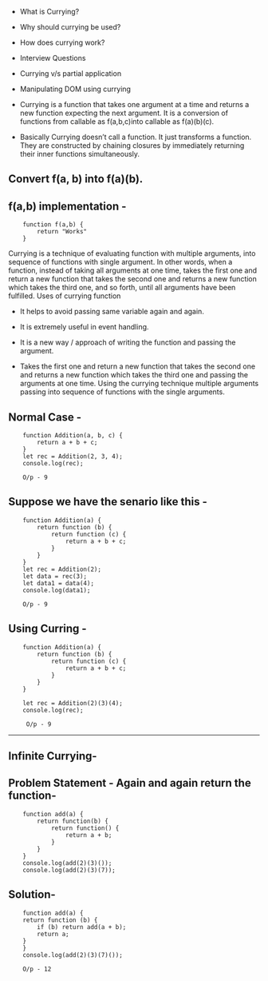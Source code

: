 * What is Currying?
* Why should currying be used?
* How does currying work?
* Interview Questions
* Currying v/s partial application
* Manipulating DOM using currying

* Currying is a function that takes one argument at a time and returns a new function expecting the next argument. It is a conversion of functions from callable as f(a,b,c)into callable as f(a)(b)(c).
* Basically Currying doesn’t call a function. It just transforms a function. They are constructed by chaining closures by immediately returning their inner functions simultaneously.

Convert f(a, b) into f(a)(b).
------------------------------

f(a,b) implementation -
-----------------------

        function f(a,b) {
            return "Works"
        }


Currying is a technique of evaluating function with multiple arguments, into sequence of functions with single argument. In other words, when a function, instead of taking all arguments at one time, takes the first one and return a new function that takes the second one and returns a new function which takes the third one, and so forth, until all arguments have been fulfilled.
Uses of currying function
  * It helps to avoid passing same variable again and again.
  * It is extremely useful in event handling. 

* It is a new way / approach of writing the function and passing the argument.
* Takes the first one and return a new function that takes the second one and returns a new function which takes the third one and passing the arguments at one time. Using the currying technique multiple arguments passing into sequence of functions with the single arguments.

Normal Case -
------------ 
        function Addition(a, b, c) {
            return a + b + c;
        }
        let rec = Addition(2, 3, 4);
        console.log(rec);

        O/p - 9

Suppose we have the senario like this -
---------------------------------------
        function Addition(a) {
            return function (b) {
                return function (c) {
                    return a + b + c;
                }
            }
        }
        let rec = Addition(2);
        let data = rec(3);
        let data1 = data(4);
        console.log(data1);

        O/p - 9

Using Curring  -
----------------
        function Addition(a) {
            return function (b) {
                return function (c) {
                    return a + b + c;
                }
            }
        }
    
        let rec = Addition(2)(3)(4);
        console.log(rec);

         O/p - 9
----------------------------------------------------------------------------------------------------

Infinite Currying-
------------------
Problem Statement - Again and again return the function-
--------------------------------------------------------

        function add(a) {
            return function(b) {
                return function() {
                    return a + b;
                }
            }
        }
        console.log(add(2)(3)());
        console.log(add(2)(3)(7));

Solution-
----------

        function add(a) {
        return function (b) {
            if (b) return add(a + b);
            return a;
        }
        }
        console.log(add(2)(3)(7)()); 

        O/p - 12       